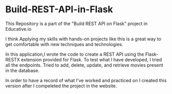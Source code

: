 # Build-REST-API-in-Flask

This Repository is a part of the "Build REST API on Flask" project in Educative.io

I think Applying my skills with hands-on projects like this is a great way to get comfortable with new techniques and technologies.

In this application,I wrote the code to create a REST API using the Flask-RESTX extension provided for Flask. To test what I have developed, I tried all the endpoints. Tried to add, delete, update, and retrieve movies present in the database.

In order to have a record of what I've worked and practiced on I created this version after I compeleted the project in the website.
